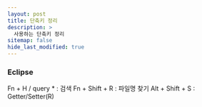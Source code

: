 ```yaml
---
layout: post
title: 단축키 정리
description: >
  사용하는 단축키 정리
sitemap: false
hide_last_modified: true
---
```


### Eclipse

Fn + H / query * : 검색
Fn + Shift + R : 파일명 찾기
Alt + Shift + S : Getter/Setter(R)